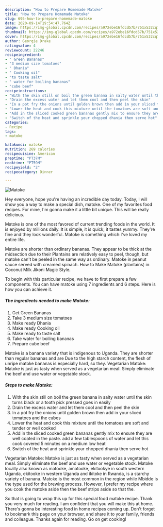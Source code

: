```yaml
---
description: "How to Prepare Homemade Matoke"
title: "How to Prepare Homemade Matoke"
slug: 695-how-to-prepare-homemade-matoke
date: 2020-09-14T19:54:47.764Z
image: https://img-global.cpcdn.com/recipes/a972ebe16fdcd57b/751x532cq70/matoke-recipe-main-photo.jpg
thumbnail: https://img-global.cpcdn.com/recipes/a972ebe16fdcd57b/751x532cq70/matoke-recipe-main-photo.jpg
cover: https://img-global.cpcdn.com/recipes/a972ebe16fdcd57b/751x532cq70/matoke-recipe-main-photo.jpg
author: Georgie Drake
ratingvalue: 4
reviewcount: 22246
recipeingredient:
- " Green Bananas"
- "3 medium size tomatoes"
- " Dhania"
- " Cooking oil"
- "to taste salt"
- " water for boiling bananas"
- "cube beef"
recipeinstructions:
- "With the skin still on boil the green banana in salty water until the skin turns black or a tooth pick pressed goes in easily"
- "Drain the excess water and let them cool and then peel the skin"
- "In a pot fry the onions until golden brown then add in your sliced tomatoes and the cubes"
- "Lower the heat and cook this mixture until the tomatoes are soft and tender or well cooked"
- "Add in the sliced cooked green bananas gently mix to ensure they are well coated in the paste. add a few tablespoons of water and let this cook covered 5 minutes on a medium low heat"
- "Switch of the heat and sprinkle your chopped dhania then serve hot"
categories:
- Recipe
tags:
- matoke

katakunci: matoke 
nutrition: 269 calories
recipecuisine: American
preptime: "PT37M"
cooktime: "PT59M"
recipeyield: "2"
recipecategory: Dinner

---
```



![Matoke](https://img-global.cpcdn.com/recipes/a972ebe16fdcd57b/751x532cq70/matoke-recipe-main-photo.jpg)

Hey everyone, hope you're having an incredible day today. Today, I will show you a way to make a special dish, matoke. One of my favorites food recipes. For mine, I'm gonna make it a little bit unique. This will be really delicious.

Matoke is one of the most favored of current trending foods in the world. It is enjoyed by millions daily. It is simple, it is quick, it tastes yummy. They're fine and they look wonderful. Matoke is something which I've loved my entire life.

Matoke are shorter than ordinary bananas. They appear to be thick at the midsection due to their Plantains are relatively easy to peel, though, but matoke can&#39;t be peeled in the same way as ordinary. Matoke in peanut sauce served with creamed spinach. How to Make Matoke (plantains) in Coconut Milk Jikoni Magic Style.


To begin with this particular recipe, we have to first prepare a few components. You can have matoke using 7 ingredients and 6 steps. Here is how you can achieve it.

<!--inarticleads1-->

##### The ingredients needed to make Matoke:

1. Get  Green Bananas
1. Take 3 medium size tomatoes
1. Make ready  Dhania
1. Make ready  Cooking oil
1. Make ready to taste salt
1. Take  water for boiling bananas
1. Prepare cube beef


Matoke is a banana variety that is indigenous to Uganda. They are shorter than regular bananas and are Due to the high starch content, the flesh of unripe matoke bananas is especially hard, so they. Vegetarian Matoke: Matoke is just as tasty when served as a vegetarian meal. Simply eliminate the beef and use water or vegetable stock. 

<!--inarticleads2-->

##### Steps to make Matoke:

1. With the skin still on boil the green banana in salty water until the skin turns black or a tooth pick pressed goes in easily
1. Drain the excess water and let them cool and then peel the skin
1. In a pot fry the onions until golden brown then add in your sliced tomatoes and the cubes
1. Lower the heat and cook this mixture until the tomatoes are soft and tender or well cooked
1. Add in the sliced cooked green bananas gently mix to ensure they are well coated in the paste. add a few tablespoons of water and let this cook covered 5 minutes on a medium low heat
1. Switch of the heat and sprinkle your chopped dhania then serve hot


Vegetarian Matoke: Matoke is just as tasty when served as a vegetarian meal. Simply eliminate the beef and use water or vegetable stock. Matoke locally also known as matooke, amatooke, ekitookye in south western Uganda, ekitooke in western Uganda and ikitoke in Rwanda, is a starchy variety of banana. Matoke is the most common in the region while Mbidde is the type used for the brewing process. However, I prefer my recipe where you cook the matoke aside then the beef strips aside so that the. 

So that is going to wrap this up for this special food matoke recipe. Thank you very much for reading. I am confident that you will make this at home. There's gonna be interesting food in home recipes coming up. Don't forget to bookmark this page on your browser, and share it to your family, friends and colleague. Thanks again for reading. Go on get cooking!
